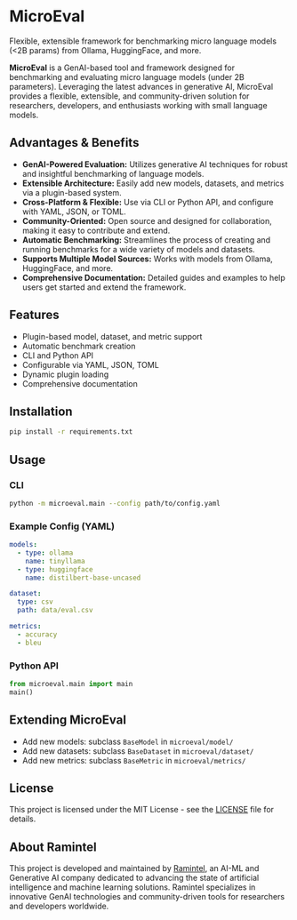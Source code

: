 # MicroEval

Flexible, extensible framework for benchmarking micro language models (<2B params) from Ollama, HuggingFace, and more.

**MicroEval** is a GenAI-based tool and framework designed for benchmarking and evaluating micro language models (under 2B parameters). Leveraging the latest advances in generative AI, MicroEval provides a flexible, extensible, and community-driven solution for researchers, developers, and enthusiasts working with small language models.

## Advantages & Benefits
- **GenAI-Powered Evaluation:** Utilizes generative AI techniques for robust and insightful benchmarking of language models.
- **Extensible Architecture:** Easily add new models, datasets, and metrics via a plugin-based system.
- **Cross-Platform & Flexible:** Use via CLI or Python API, and configure with YAML, JSON, or TOML.
- **Community-Oriented:** Open source and designed for collaboration, making it easy to contribute and extend.
- **Automatic Benchmarking:** Streamlines the process of creating and running benchmarks for a wide variety of models and datasets.
- **Supports Multiple Model Sources:** Works with models from Ollama, HuggingFace, and more.
- **Comprehensive Documentation:** Detailed guides and examples to help users get started and extend the framework.

## Features
- Plugin-based model, dataset, and metric support
- Automatic benchmark creation
- CLI and Python API
- Configurable via YAML, JSON, TOML
- Dynamic plugin loading
- Comprehensive documentation

## Installation
```bash
pip install -r requirements.txt
```

## Usage
### CLI
```bash
python -m microeval.main --config path/to/config.yaml
```

### Example Config (YAML)
```yaml
models:
  - type: ollama
    name: tinyllama
  - type: huggingface
    name: distilbert-base-uncased

dataset:
  type: csv
  path: data/eval.csv

metrics:
  - accuracy
  - bleu
```

### Python API
```python
from microeval.main import main
main()
```

## Extending MicroEval
- Add new models: subclass `BaseModel` in `microeval/model/`
- Add new datasets: subclass `BaseDataset` in `microeval/dataset/`
- Add new metrics: subclass `BaseMetric` in `microeval/metrics/`

## License
This project is licensed under the MIT License - see the [LICENSE](LICENSE) file for details. 

## About Ramintel

This project is developed and maintained by [Ramintel](https://ramintel.com/), an AI-ML and Generative AI company dedicated to advancing the state of artificial intelligence and machine learning solutions. Ramintel specializes in innovative GenAI technologies and community-driven tools for researchers and developers worldwide. 

